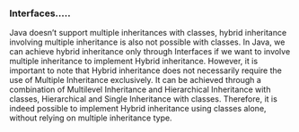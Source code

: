 ### Interfaces.....
 Java doesn’t support multiple inheritances with classes, hybrid inheritance involving multiple inheritance is also not possible with classes. In Java, we can achieve hybrid inheritance only through Interfaces if we want to involve multiple inheritance to implement Hybrid inheritance.
However, it is important to note that Hybrid inheritance does not necessarily require the use of Multiple Inheritance exclusively. It can be achieved through a combination of Multilevel Inheritance and Hierarchical Inheritance with classes, Hierarchical and Single Inheritance with classes. Therefore, it is indeed possible to implement Hybrid inheritance using classes alone, without relying on multiple inheritance type. 